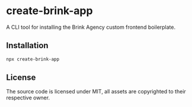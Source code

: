 # create-brink-app

A CLI tool for installing the Brink Agency custom frontend boilerplate.

## Installation

```bash
npx create-brink-app
```

## License

The source code is licensed under MIT, all assets are copyrighted to their respective owner.
